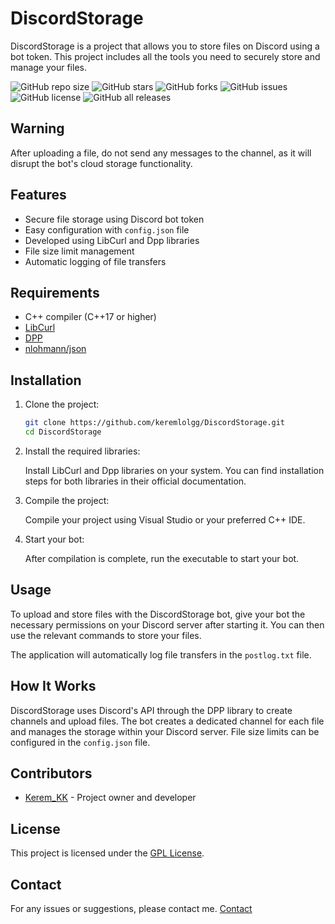 # DiscordStorage

DiscordStorage is a project that allows you to store files on Discord using a bot token. This project includes all the tools you need to securely store and manage your files.

![GitHub repo size](https://img.shields.io/github/repo-size/keremlolgg/DiscordStorage)
![GitHub stars](https://img.shields.io/github/stars/keremlolgg/DiscordStorage?style=social)
![GitHub forks](https://img.shields.io/github/forks/keremlolgg/DiscordStorage?style=social)
![GitHub issues](https://img.shields.io/github/issues/keremlolgg/DiscordStorage)
![GitHub license](https://img.shields.io/github/license/keremlolgg/DiscordStorage)
![GitHub all releases](https://img.shields.io/github/downloads/keremlolgg/DiscordStorage/total)

## Warning

After uploading a file, do not send any messages to the channel, as it will disrupt the bot's cloud storage functionality.

## Features

- Secure file storage using Discord bot token
- Easy configuration with `config.json` file
- Developed using LibCurl and Dpp libraries
- File size limit management
- Automatic logging of file transfers

## Requirements

- C++ compiler (C++17 or higher)
- [LibCurl](https://curl.se/libcurl/)
- [DPP](https://dpp.dev/)
- [nlohmann/json](https://github.com/nlohmann/json)

## Installation

1. Clone the project:

    ```bash
    git clone https://github.com/keremlolgg/DiscordStorage.git
    cd DiscordStorage
    ```

2. Install the required libraries:

    Install LibCurl and Dpp libraries on your system. You can find installation steps for both libraries in their official documentation.

3. Compile the project:

    Compile your project using Visual Studio or your preferred C++ IDE.

4. Start your bot:

    After compilation is complete, run the executable to start your bot.

## Usage

To upload and store files with the DiscordStorage bot, give your bot the necessary permissions on your Discord server after starting it. You can then use the relevant commands to store your files.

The application will automatically log file transfers in the `postlog.txt` file.

## How It Works

DiscordStorage uses Discord's API through the DPP library to create channels and upload files. The bot creates a dedicated channel for each file and manages the storage within your Discord server. File size limits can be configured in the `config.json` file.

## Contributors

- [Kerem_KK](https://github.com/keremlolgg) - Project owner and developer

## License

This project is licensed under the [GPL License](LICENSE).

## Contact

For any issues or suggestions, please contact me. [Contact](https://keremkk.glitch.me/contact)
